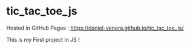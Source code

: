 # tic_tac_toe_js

Hosted in GitHub Pages : https://daniel-venera.github.io/tic_tac_toe_js/

This is my First project in JS !
